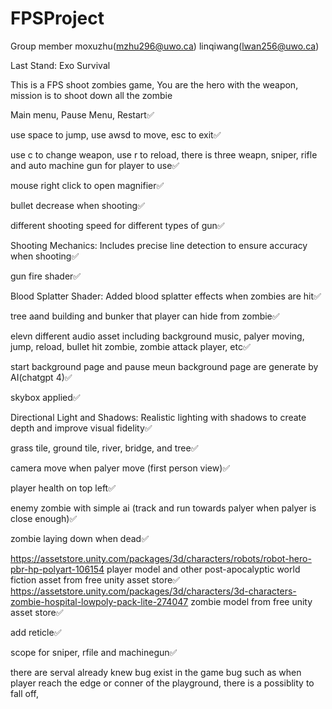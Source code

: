 # FPSProject

Group member moxuzhu(mzhu296@uwo.ca) linqiwang(lwan256@uwo.ca)

Last Stand: Exo Survival

This is a FPS shoot zombies game, You are the hero with the weapon, mission is to shoot down all the zombie

Main menu, Pause Menu, Restart✅

use space to jump, use awsd to move, esc to exit✅

use c to change weapon, use r to reload, there is three weapn, sniper, rifle and auto machine gun for player to use✅

mouse right click to open magnifier✅

bullet decrease when shooting✅

different shooting speed for different types of gun✅

Shooting Mechanics: Includes precise line detection to ensure accuracy when shooting✅

gun fire shader✅

Blood Splatter Shader: Added blood splatter effects when zombies are hit✅

tree aand building and bunker that player can hide from zombie✅

elevn different audio asset including background music, palyer moving, jump, reload, bullet hit zombie, zombie attack player, etc✅

start background page and pause meun background page are generate by AI(chatgpt 4)✅

skybox applied✅

Directional Light and Shadows: Realistic lighting with shadows to create depth and improve visual fidelity✅

grass tile, ground tile, river, bridge, and tree✅

camera move when palyer move (first person view)✅

player health on top left✅

enemy zombie with simple ai (track and run towards palyer when palyer is close enough)✅

zombie laying down when dead✅

https://assetstore.unity.com/packages/3d/characters/robots/robot-hero-pbr-hp-polyart-106154 player model and other post-apocalyptic world fiction asset from free unity asset store✅
https://assetstore.unity.com/packages/3d/characters/3d-characters-zombie-hospital-lowpoly-pack-lite-274047 zombie model from free unity asset store✅

add reticle✅

scope for sniper, rfile and machinegun✅

there are serval already knew bug exist in the game
bug such as when player reach the edge or conner of the playground, there is a possiblity to fall off, 